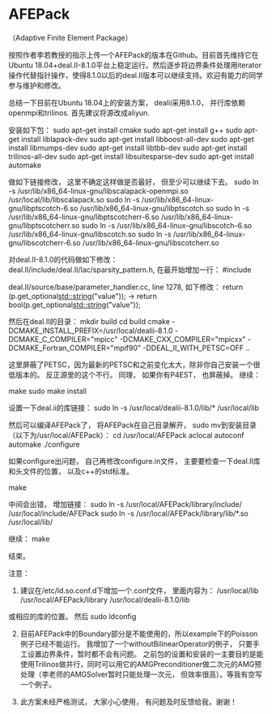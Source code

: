 # AFEPack
（Adaptive Finite Element Package）

按照作者李若教授的指示上传一个AFEPack的版本在Github。目前首先维持它在Ubuntu 18.04+deal.II-8.1.0平台上稳定运行。然后逐步将边界条件处理用iterator操作代替指针操作，使得8.1.0以后的deal.II版本可以继续支持。欢迎有能力的同学参与维护和修改。

总结一下目前在Ubuntu 18.04上的安装方案， dealii采用8.1.0， 并行库依赖openmpi和trilinos. 首先建议将源改成aliyun.

安装如下包：
sudo apt-get install cmake
sudo apt-get install g++
sudo apt-get install liblapack-dev
sudo apt-get install libboost-all-dev
sudo apt-get install libmumps-dev
sudo apt-get install libtbb-dev
sudo apt-get install trilinos-all-dev
sudo apt-get install libsuitesparse-dev
sudo apt-get install automake

做如下链接修改， 这里不确定这样做是否最好， 但至少可以继续下去。
sudo ln -s /usr/lib/x86_64-linux-gnu/libscalapack-openmpi.so /usr/local/lib/libscalapack.so
sudo ln -s /usr/lib/x86_64-linux-gnu/libptscotch-6.so /usr/lib/x86_64-linux-gnu/libptscotch.so
sudo ln -s /usr/lib/x86_64-linux-gnu/libptscotcherr-6.so /usr/lib/x86_64-linux-gnu/libptscotcherr.so
sudo ln -s /usr/lib/x86_64-linux-gnu/libscotch-6.so /usr/lib/x86_64-linux-gnu/libscotch.so
sudo ln -s /usr/lib/x86_64-linux-gnu/libscotcherr-6.so /usr/lib/x86_64-linux-gnu/libscotcherr.so

对deal.II-8.1.0的代码做如下修改：
deal.II/include/deal.II/lac/sparsity_pattern.h, 在最开始增加一行：
#include <algorithm>

deal.II/source/base/parameter_handler.cc, line 1278, 如下修改：
return (p.get_optional<std::string>("value")); -> return bool(p.get_optional<std::string>("value"));

然后在deal.II的目录：
mkdir build
cd build
cmake -DCMAKE_INSTALL_PREFIX=/usr/local/dealii-8.1.0 -DCMAKE_C_COMPILER="mpicc" -DCMAKE_CXX_COMPILER="mpicxx" -DCMAKE_Fortran_COMPILER="mpif90" -DDEAL_II_WITH_PETSC=OFF ..

这里屏蔽了PETSC，因为最新的PETSC和之前变化太大，除非你自己安装一个很低版本的。 反正源里的这个不行。 同理， 如果你有P4EST， 也屏蔽掉。 继续：

make
sudo make install

设置一下deal.ii的库链接：
sudo ln -s /usr/local/dealii-8.1.0/lib/* /usr/local/lib

然后可以编译AFEPack了， 将AFEPack在自己目录解开， sudo mv到安装目录（以下为/usr/local/AFEPack）：
cd /usr/local/AFEPack
aclocal
autoconf
automake
./configure

如果configure出问题， 自己再修改configure.in文件， 主要要检查一下deal.II库和头文件的位置， 以及c++的std标准。

make

中间会出错， 增加链接：
sudo ln -s /usr/local/AFEPack/library/include/ /usr/local/include/AFEPack
sudo ln -s /usr/local/AFEPack/library/lib/*.so /usr/local/lib/

继续：
make

结束。

注意： 
1. 建议在/etc/ld.so.conf.d下增加一个.conf文件， 里面内容为：
/usr/local/lib
/usr/local/AFEPack/library
/usr/local/dealii-8.1.0/lib

或相应的库的位置。 然后
sudo ldconfig

2. 目前AFEPack中的Boundary部分是不能使用的，所以example下的Poisson例子已经不能运行。 我增加了一个withoutBilinearOperator的例子， 只要手工设置边界条件，暂时都不会有问题。 之前包的设置和安装的一主要目的是能使用Trilinos做并行，同时可以用它的AMGPreconditioner做二次元的AMG预处理（李老师的AMGSolver暂时只能处理一次元， 但效率很高）。等我有空写一个例子。

3. 此方案未经严格测试， 大家小心使用， 有问题及时反馈给我，谢谢！
